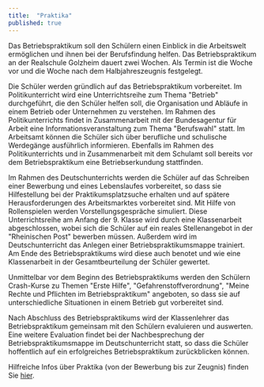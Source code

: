 ```yaml
---
title:  "Praktika"
published: true
---
```



Das Betriebspraktikum soll den Sch&uuml;lern einen Einblick in die Arbeitswelt erm&ouml;glichen und ihnen bei der Berufsfindung helfen. Das Betriebspraktikum an der Realschule Golzheim dauert zwei Wochen. Als Termin ist die Woche vor und die Woche nach dem Halbjahreszeugnis festgelegt. 

Die Sch&uuml;ler werden gr&uuml;ndlich auf das Betriebspraktikum vorbereitet. Im Politikunterricht wird eine Unterrichtsreihe zum Thema "Betrieb" durchgef&uuml;hrt, die den Sch&uuml;ler helfen soll, die Organisation und Abl&auml;ufe in einem Betrieb oder Unternehmen zu verstehen. Im Rahmen des Politikunterrichts findet in Zusammenarbeit mit der Bundesagentur f&uuml;r Arbeit eine Informationsveranstaltung zum Thema "Berufswahl" statt. Im Arbeitsamt k&ouml;nnen die Sch&uuml;ler sich &uuml;ber berufliche und schulische Werdeg&auml;nge ausf&uuml;hrlich informieren. Ebenfalls im Rahmen des Politikunterrichts und in Zusammenarbeit mit dem Schulamt soll bereits vor dem Betriebspraktikum eine Betriebserkundung stattfinden. 

Im Rahmen des Deutschunterrichts werden die Sch&uuml;ler auf das Schreiben einer Bewerbung und eines Lebenslaufes vorbereitet, so dass sie Hilfestellung bei der Praktikumsplatzsuche erhalten und auf sp&auml;tere Herausforderungen des Arbeitsmarktes vorbereitet sind. Mit Hilfe von Rollenspielen werden Vorstellungsgespr&auml;che simuliert. Diese Unterrichtsreihe am Anfang der 9. Klasse wird durch eine Klassenarbeit abgeschlossen, wobei sich die Sch&uuml;ler auf ein reales Stellenangebot in der "Rheinischen Post" bewerben m&uuml;ssen. Au&szlig;erdem wird im Deutschunterricht das Anlegen einer Betriebspraktikumsmappe trainiert. Am Ende des Betriebspraktikums wird diese auch benotet und wie eine Klassenarbeit in der Gesamtbeurteilung der Sch&uuml;ler gewertet. 

Unmittelbar vor dem Beginn des Betriebspraktikums werden den Sch&uuml;lern Crash-Kurse zu Themen "Erste Hilfe", "Gefahrenstoffverordnung", "Meine Rechte und Pflichten im Betriebspraktikum" angeboten, so dass sie auf unterschiedliche Situationen in einem Betrieb gut vorbereitet sind. 

Nach Abschluss des Betriebspraktikums wird der Klassenlehrer das Betriebspraktikum gemeinsam mit den Sch&uuml;lern evaluieren und auswerten. Eine weitere Evaluation findet bei der Nachbesprechung der Betriebspraktikumsmappe im Deutschunterricht statt, so dass die Sch&uuml;ler hoffentlich auf ein erfolgreiches Betriebspraktikum zur&uuml;ckblicken k&ouml;nnen. 

Hilfreiche Infos &uuml;ber Praktika (von der Bewerbung bis zur Zeugnis) finden Sie [hier](http://www.praktikum-in.de/branche/praktikum-schule.php).

